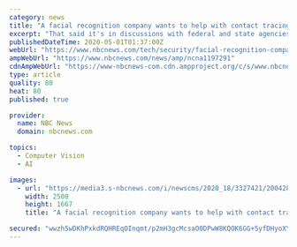 ```yaml
---
category: news
title: "A facial recognition company wants to help with contact tracing. A senator has questions."
excerpt: "That said it's in discussions with federal and state agencies to help with contact tracing of people infected with the coronavirus."
publishedDateTime: 2020-05-01T01:37:00Z
webUrl: "https://www.nbcnews.com/tech/security/facial-recognition-company-wants-help-contact-tracing-senator-has-questions-n1197291"
ampWebUrl: "https://www.nbcnews.com/news/amp/ncna1197291"
cdnAmpWebUrl: "https://www-nbcnews-com.cdn.ampproject.org/c/s/www.nbcnews.com/news/amp/ncna1197291"
type: article
quality: 80
heat: 80
published: true

provider:
  name: NBC News
  domain: nbcnews.com

topics:
  - Computer Vision
  - AI

images:
  - url: "https://media3.s-nbcnews.com/i/newscms/2020_18/3327421/200428-ONE-TIME-USE-hoan-ton-that-clearview-ai-cs-841a_e6b4c42a3fac6df661c90396ffe47bb8.jpg"
    width: 2500
    height: 1667
    title: "A facial recognition company wants to help with contact tracing. A senator has questions."

secured: "wwzh5wDKhPxkdRQHREqOInqmt/p2mH3gcMcsaO0DPwW8KQOK6GG+5yfDHyoXYyIQ+r5aoJ3y3DPgacDMrQx0rDn+AHkkZ3CoGafBpOVtEiu7jF40uRKS2WeXgwd9GHpXLn0M+WzJ2b6Net+Yakl2o6xmhYdTb5isDX8j3IVJ/uUspLYGoNyFYTdC8luqxSK+bojc90z/dKmBj23BDSk5NHLlyCp05IghXOpIoBjC/YJ2IK/UJBD+PrtJ9t5Ns4mJDQPFcyVQYY7urtBOboR1Y1XJvHeu4uLVJfzrso4GpWXe/1BJ77abzvrbW94s2tDU;K7zwLjZYxkM5389hmtIJCQ=="
---
```


